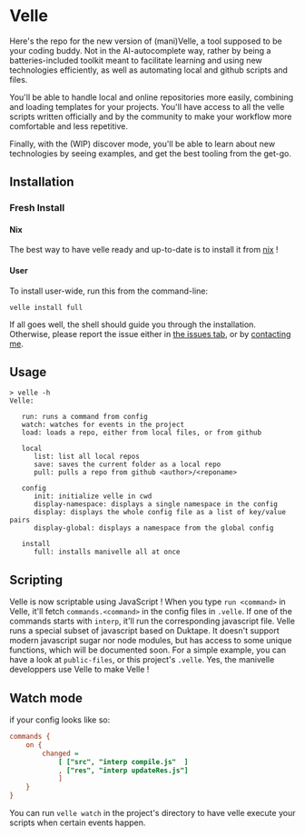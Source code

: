 # Velle

Here's the repo for the new version of (mani)Velle, a tool supposed to be your coding buddy. Not in the AI-autocomplete way, rather by being a batteries-included toolkit meant to facilitate learning and using new technologies efficiently, as well as automating local and github scripts and files.

You'll be able to handle local and online repositories more easily, combining and loading templates for your projects. You'll have access to all the velle scripts written officially and by the community to make your workflow more comfortable and less repetitive.

Finally, with the (WIP) discover mode, you'll be able to learn about new technologies by seeing examples, and get the best tooling from the get-go.

## Installation

### Fresh Install

#### Nix

The best way to have velle ready and up-to-date is to install it from [nix](https://search.nixos.org/packages) !

#### User

To install user-wide, run this from the command-line:
```shell
velle install full
```
If all goes well, the shell should guide you through the installation. Otherwise, please report the issue either in [the issues tab](https://github.com/HiiGHoVuTi/haskvelle/issues), or by [contacting me](https://maximecan.ml).

## Usage

```
> velle -h
Velle:

   run: runs a command from config
   watch: watches for events in the project
   load: loads a repo, either from local files, or from github

   local
      list: list all local repos
      save: saves the current folder as a local repo
      pull: pulls a repo from github <author>/<reponame>

   config
      init: initialize velle in cwd
      display-namespace: displays a single namespace in the config
      display: displays the whole config file as a list of key/value pairs
      display-global: displays a namespace from the global config

   install
      full: installs manivelle all at once
```

## Scripting

Velle is now scriptable using JavaScript ! When you type `run <command>` in Velle, it'll fetch `commands.<command>` in the config files in `.velle`. If one of the commands starts with `interp`, it'll run the corresponding javascript file. Velle runs a special subset of javascript based on Duktape. It doesn't support modern javascript sugar nor node modules, but has access to some unique functions, which will be documented soon. For a simple example, you can have a look at `public-files`, or this project's `.velle`. Yes, the manivelle developpers use Velle to make Velle !

## Watch mode
if your config looks like so:
```cfg
commands {
    on {
        changed =
            [ ["src", "interp compile.js"  ]
            , ["res", "interp updateRes.js"]
            ]
    }
}
```
You can run `velle watch` in the project's directory to have velle execute your scripts when certain events happen.
